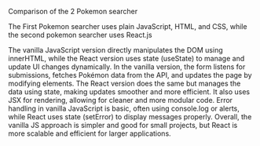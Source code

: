 Comparison of the 2 Pokemon searcher

The First Pokemon searcher uses plain JavaScript, HTML, and CSS, while the second pokemon searcher uses React.js

The vanilla JavaScript version directly manipulates the DOM using innerHTML, while the React version uses state (useState) to manage and update UI changes dynamically. In the vanilla version, the form listens for submissions, fetches Pokémon data from the API, and 
updates the page by modifying elements. The React version does the same but manages the data using state, making updates smoother and more efficient. It also uses JSX for rendering, allowing for cleaner and more modular code. Error handling in vanilla JavaScript is 
basic, often using console.log or alerts, while React uses state (setError) to display messages properly. Overall, the vanilla JS approach is simpler and good for small projects, but React is more scalable and efficient for larger applications.
